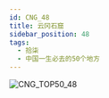 ```yaml
---
id: CNG_48
title: 云冈石窟
sidebar_position: 48
tags:
  - 拾柒
  - 中国一生必去的50个地方
---
```

![CNG_TOP50_48](/img/love/CNG_TOP50/48.jpeg)
